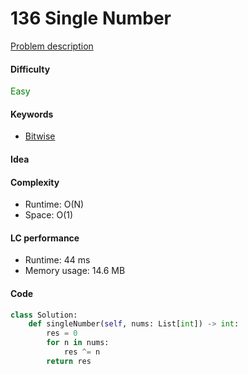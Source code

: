 136 Single Number
=======================
[Problem description](https://leetcode.com/problems/single-number/)

#### Difficulty
<span style="color:green">Easy</span>

#### Keywords
- [Bitwise](../categories/bitwise.md)

#### Idea

#### Complexity
- Runtime: O(N)
- Space: O(1)

#### LC performance
- Runtime: 44 ms
- Memory usage: 14.6 MB

#### Code
```python
class Solution:
    def singleNumber(self, nums: List[int]) -> int:
        res = 0
        for n in nums:
            res ^= n
        return res
```